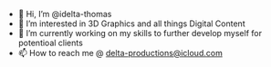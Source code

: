 - 👋 Hi, I’m @idelta-thomas
- 👀 I’m interested in 3D Graphics and all things Digital Content
- 🌱 I’m currently working on my skills to further develop myself for potentioal clients
- 📫 How to reach me @ delta-productions@icloud.com

<!---
idelta-thomas/idelta-thomas is a ✨ special ✨ repository because its `README.md` (this file) appears on your GitHub profile.
You can click the Preview link to take a look at your changes.
--->
